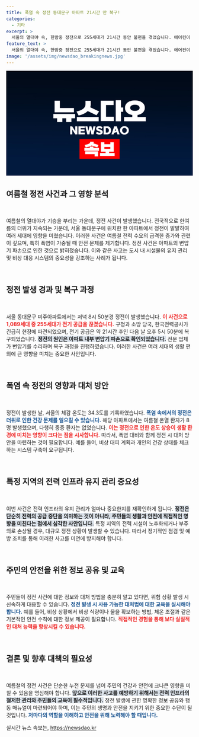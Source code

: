 ```yaml
---
title: 폭염 속 정전 동대문구 아파트 21시간 만 복구!
categories:
  - 기타
excerpt: >
  서울의 열대야 속, 한밤중 정전으로 255세대가 21시간 동안 불편을 겪었습니다. 에어컨이 필요했던 뜨거운 밤, 8명이 온열 증세를 보였으나 중증 환자는 없던 상황! 이번 정전의 원인은 내부 변압기 파손으로 밝혀졌습니다.
feature_text: >
  서울의 열대야 속, 한밤중 정전으로 255세대가 21시간 동안 불편을 겪었습니다. 에어컨이 필요했던 뜨거운 밤, 8명이 온열 증세를 보였으나 중증 환자는 없던 상황! 이번 정전의 원인은 내부 변압기 파손으로 밝혀졌습니다.
image: '/assets/img/newsdao_breakingnews.jpg'
---
```


<p><img src="/assets/img/newsdao_breakingnews.jpg" alt="ontimetimes 속보" /></p>

<h2 data-ke-size="size26">여름철 정전 사건과 그 영향 분석</h2>

<p data-ke-size="size16">&nbsp;</p>

<p>여름철의 열대야가 기승을 부리는 가운데, 정전 사건이 발생했습니다. 전국적으로 한여름의 더위가 지속되는 가운데, 서울 동대문구에 위치한 한 아파트에서 정전이 발발하여 여러 세대에 영향을 미쳤습니다. 이러한 사건은 여름철 전력 수요의 급격한 증가와 관련이 깊으며, 특히 폭염이 가중될 때 안전 문제를 제기합니다. 정전 사건은 아파트의 변압기 파손으로 인한 것으로 밝혀졌습니다. 이와 같은 사고는 도시 내 시설물의 유지 관리 및 비상 대응 시스템의 중요성을 강조하는 사례가 됩니다.</p>

<p data-ke-size="size16">&nbsp;</p>

<h2 data-ke-size="size26">정전 발생 경과 및 복구 과정</h2>

<p data-ke-size="size16">&nbsp;</p>

<p>서울 동대문구 미주아파트에서는 저녁 8시 50분경 정전이 발생했습니다. <b><span style="color: #ee2323;">이 사건으로 1,089세대 중 255세대가 전기 공급을 끊겼습니다.</span></b> 구청과 소방 당국, 한국전력공사가 긴급히 현장에 파견되었으며, 전기 공급은 약 21시간 후인 다음 날 오후 5시 50분에 복구되었습니다. <b><span style="background-color: #21538527;">정전의 원인은 아파트 내부 변압기 파손으로 확인되었습니다.</span></b> 전문 업체가 변압기를 수리하며 복구 과정을 진행하였습니다. 이러한 사건은 여러 세대의 생활 편의에 큰 영향을 미치는 중요한 사안입니다.</p>

<p data-ke-size="size16">&nbsp;</p>

<h2 data-ke-size="size26">폭염 속 정전의 영향과 대처 방안</h2>

<p data-ke-size="size16">&nbsp;</p>

<p>정전이 발생한 날, 서울의 체감 온도는 34.3도를 기록하였습니다. <b><span style="color: #1a5490;">폭염 속에서의 정전은 더위로 인한 건강 문제를 일으킬 수 있습니다.</span></b> 해당 아파트에서는 여름철 온열 환자가 8명 발생했으며, 다행히 중증 환자는 없었습니다. <b><span style="color: #ee2323;">이는 정전으로 인한 온도 상승이 생활 환경에 미치는 영향이 크다는 점을 시사합니다.</span></b> 따라서, 폭염 대비와 함께 정전 시 대처 방안을 마련하는 것이 필요합니다. 예를 들어, 비상 대피 계획과 개인의 건강 상태를 체크하는 시스템 구축이 요구됩니다. </p>

<p data-ke-size="size16">&nbsp;</p>

<h2 data-ke-size="size26">특정 지역의 전력 인프라 유지 관리 중요성</h2>

<p data-ke-size="size16">&nbsp;</p>

<p>이번 사건은 전력 인프라의 유지 관리가 얼마나 중요한지를 재확인하게 됩니다. <b><span style="background-color: #21538527;">정전은 단순히 전력의 공급 중단을 의미하는 것이 아니라, 주민들의 생활과 안전에 직접적인 영향을 미친다는 점에서 심각한 사안입니다.</span></b> 특정 지역의 전력 시설이 노후화되거나 부주의로 손상될 경우, 대규모 정전 상황이 발생할 수 있습니다. 따라서 정기적인 점검 및 예방 조치를 통해 이러한 사고를 미연에 방지해야 합니다.</p>

<p data-ke-size="size16">&nbsp;</p>

<h2 data-ke-size="size26">주민의 안전을 위한 정보 공유 및 교육</h2>

<p data-ke-size="size16">&nbsp;</p>

<p>주민들이 정전 사건에 대한 정보와 대처 방법을 충분히 알고 있다면, 위험 상황 발생 시 신속하게 대응할 수 있습니다. <b><span style="color: #1a5490;">정전 발생 시 사용 가능한 대처법에 대한 교육을 실시해야 합니다.</span></b> 예를 들어, 비상 상황에서 비상 식량이나 물을 확보하는 방법, 체온 조절과 같은 기본적인 안전 수칙에 대한 정보 제공이 필요합니다. <b><span style="color: #ee2323;">직접적인 경험을 통해 보다 실질적인 대처 능력을 향상시킬 수 있습니다.</span></b> </p>

<p data-ke-size="size16">&nbsp;</p>

<h2 data-ke-size="size26">결론 및 향후 대책의 필요성</h2>

<p data-ke-size="size16">&nbsp;</p>

<p>여름철의 정전 사건은 단순한 누전 문제를 넘어 주민의 건강과 안전에 크나큰 영향을 미칠 수 있음을 명심해야 합니다. <b><span style="background-color: #21538527;">앞으로 이러한 사고를 예방하기 위해서는 전력 인프라의 철저한 관리와 주민들의 교육이 필수적입니다.</span></b> 정전 발생에 관한 명확한 정보 공유와 행동 매뉴얼이 마련되어야 하며, 이는 주민의 생명과 안전을 지키기 위한 중요한 수단이 될 것입니다. <b><span style="color: #1a5490;">저마다의 역할을 이해하고 안전을 위해 노력해야 할 때입니다.</span></b></p>
실시간 뉴스 속보는, <a href="https://newsdao.kr" rel="dofollow">https://newsdao.kr</a>


